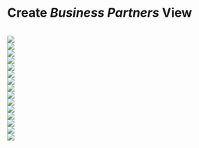 
# Create <i>Business Partners</i> View
  <br>![](/exercises/ex3/images/create_business_partner_dimension_01.png)
  <br>![](/exercises/ex3/images/create_business_partner_dimension_02.png)
  <br>![](/exercises/ex3/images/create_business_partner_dimension_03.png)
  <br>![](/exercises/ex3/images/create_business_partner_dimension_04.png)
  <br>![](/exercises/ex3/images/create_business_partner_dimension_05.png)
  <br>![](/exercises/ex3/images/create_business_partner_dimension_06.png)
  <br>![](/exercises/ex3/images/create_business_partner_dimension_07.png)
  <br>![](/exercises/ex3/images/create_business_partner_dimension_08.png)
  <br>![](/exercises/ex3/images/create_business_partner_dimension_09.png)
  <br>![](/exercises/ex3/images/create_business_partner_dimension_10.png)
  <br>![](/exercises/ex3/images/create_business_partner_dimension_11.png)
  <br>![](/exercises/ex3/images/create_business_partner_dimension_12.png)
  <br>![](/exercises/ex3/images/create_business_partner_dimension_13.png)
  <br>![](/exercises/ex3/images/create_business_partner_dimension_14.png)
  <br>![](/exercises/ex3/images/create_business_partner_dimension_15.png)
